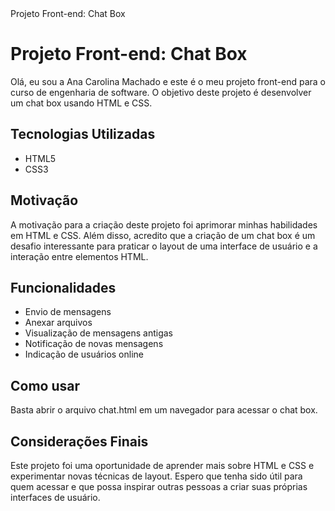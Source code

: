 <!DOCTYPE html>
<html>
<head>
	<meta charset="UTF-8">
	Projeto Front-end: Chat Box
</head>
<body>
	<h1>Projeto Front-end: Chat Box</h1>
	<p>Olá, eu sou a Ana Carolina Machado e este é o meu projeto front-end para o curso de engenharia de software. O objetivo deste projeto é desenvolver um chat box usando HTML e CSS.</p>
	<h2>Tecnologias Utilizadas</h2>
	<ul>
		<li>HTML5</li>
		<li>CSS3</li>
	</ul>
	<h2>Motivação</h2>
	<p>A motivação para a criação deste projeto foi aprimorar minhas habilidades em HTML e CSS. Além disso, acredito que a criação de um chat box é um desafio interessante para praticar o layout de uma interface de usuário e a interação entre elementos HTML.</p>
	<h2>Funcionalidades</h2>
	<ul>
		<li>Envio de mensagens</li>
		<li>Anexar arquivos</li>
		<li>Visualização de mensagens antigas</li>
		<li>Notificação de novas mensagens</li>
		<li>Indicação de usuários online</li>
	</ul>
	<h2>Como usar</h2>
	<p>Basta abrir o arquivo chat.html em um navegador para acessar o chat box.</p>
	<h2>Considerações Finais</h2>
	<p>Este projeto foi uma oportunidade de aprender mais sobre HTML e CSS e experimentar novas técnicas de layout. Espero que tenha sido útil para quem acessar e que possa inspirar outras pessoas a criar suas próprias interfaces de usuário.</p>
</body>
</html>

